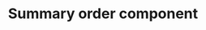 ---
title: Summary order component
stack: HTML and CSS
image: project-summary-order-component.png
sourceCode: https://gitlab.com/saad.shaikh/summary-order-component
projectLink: https://saad-shaikh-summary-order-component.netlify.app/
description: A summary order component I created in a Frontend Mentor project.
---